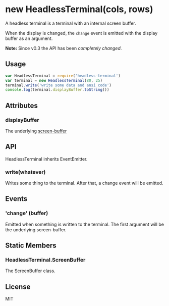 # new HeadlessTerminal(cols, rows)

A headless terminal is a terminal with an internal screen buffer.

When the display is changed, the `change` event is emitted
with the display buffer as an argument.

__Note:__ Since v0.3 the API has been _completely changed_.


## Usage

```javascript
var HeadlessTerminal = require('headless-terminal')
var terminal = new HeadlessTerminal(80, 25)
terminal.write('write some data and ansi code')
console.log(terminal.displayBuffer.toString())
```

## Attributes

### displayBuffer

The underlying [screen-buffer](http://github.com/dtinth/screen-buffer)

## API

HeadlessTerminal inherits EventEmitter.

### write(whatever)

Writes some thing to the terminal.
After that, a change event will be emitted.

## Events

### 'change' (buffer)

Emitted when something is written to the terminal.
The first argument will be the underlying screen-buffer.

## Static Members

### HeadlessTerminal.ScreenBuffer

The ScreenBuffer class.

## License

MIT

